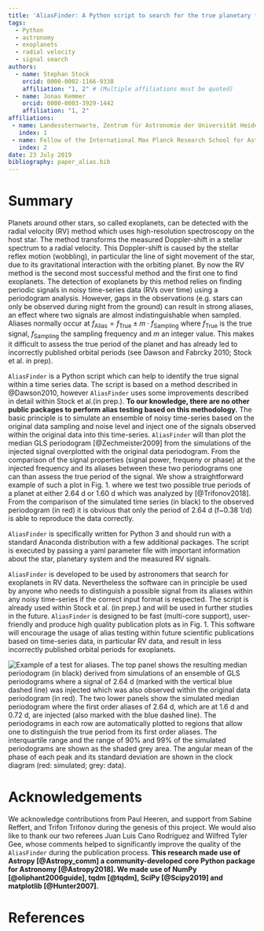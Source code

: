 ```yaml
---
title: 'AliasFinder: A Python script to search for the true planetary frequency within radial velocity data'
tags:
  - Python
  - astronomy
  - exoplanets
  - radial velocity
  - signal search
authors:
  - name: Stephan Stock
    orcid: 0000-0002-1166-9338
    affiliation: "1, 2" # (Multiple affiliations must be quoted)
  - name: Jonas Kemmer
    orcid: 0000-0003-3929-1442
    affiliation: "1, 2"
affiliations:
 - name: Landessternwarte, Zentrum für Astronomie der Universität Heidelberg, Königstuhl 12, 69117 Heidelberg, Germany
   index: 1
 - name: Fellow of the International Max Planck Research School for Astronomy and Cosmic Physics at the University of Heidelberg (IMPRS-HD)
   index: 2
date: 23 July 2019
bibliography: paper_alias.bib
---
```


# Summary

Planets around other stars, so called exoplanets, can be detected with the radial
velocity (RV) method which uses high-resolution spectroscopy on the host star. The method transforms the
measured Doppler-shift in a stellar spectrum to a radial velocity.
This Doppler-shift is caused by the stellar reflex motion (wobbling),
in particular the line of sight movement of the star, due to its gravitational interaction with the orbiting planet.
By now the RV method is the second most successful method and the first one to find exoplanets.
The detection of exoplanets by this method relies
on finding periodic signals in noisy time-series data (RVs over time) using a periodogram analysis.
However, gaps in the observations (e.g. stars can only be observed during night from the ground)
can result in strong aliases, an effect where two signals are almost indistinguishable when sampled. Aliases
normally occur at $f_{\text{Alias}}=f_{\text{True}}\pm m \cdot f_{\text{Sampling}}$ where $f_{\text{True}}$
is the true signal, $f_{\text{Sampling}}$ the sampling frequency and $m$ an integer value.
This makes it difficult to assess the true period of the planet and has already led to incorrectly published
orbital periods (see Dawson and Fabrcky 2010; Stock et al. in prep).

``AliasFinder`` is a Python script which can help to identify the true signal within a time series data.
The script is based on a method described in @Dawson2010, however ``AliasFinder`` uses some improvements described
in detail within Stock et al.(in prep.). **To our knowledge, there are no other public packages to perform alias testing based on this methodology.** The basic principle is to simulate an ensemble of noisy time-series based on the
original data sampling and noise level and inject one of the signals observed within the original data into this time-series.
 ``AliasFinder`` will than plot the median GLS periodogram [@Zechmeister2009] from the simulations of the injected
signal overplotted with the original data periodogram. From the comparison of the signal properties (signal power,
frequeny or phase) at the injected frequency and its aliases between these two periodograms one can
than assess the true period of the signal. We show a straightforward example of such a plot in Fig. 1. where we test two possible true periods of a
planet at either 2.64 d or 1.60 d which was analyzed by [@Trifonov2018]. From the comparison of the simulated time series (in black) to the observed periodogram (in red) it is obvious that only the period of 2.64 d (f~0.38 1/d) is able to reproduce the data correctly.

``AliasFinder`` is specifically written for Python 3 and should run with a standard Anaconda distribution
with a few additional packages. The script is executed by passing a yaml parameter file with important information
about the star, planetary system and the measured RV signals.  

``AliasFinder`` is developed to be used by astronomers that search for exoplanets in RV data. Nevertheless
the software can in principle be used by anyone who needs to distinguish a possible signal from its aliases
within any noisy time-series if the correct input format is respected. The script is already
used within Stock et al. (in prep.) and will be used in further studies in the future.
``AliasFinder`` is designed to be fast (multi-core support), user-friendly and produce high quality publication plots as in Fig. 1.
This software will encourage the usage of alias testing within future scientific publications based on time-series data,
in particular RV data, and result in less incorrectly published orbital periods for exoplanets.

![Example of a test for aliases. The top panel shows the resulting median periodogram (in black) derived from simulations of an ensemble of GLS periodograms where a signal of 2.64 d (marked with the vertical blue dashed line) was injected which was also observed within the original data periodogram (in red).
The two lower panels show the simulated median periodogram where the first order aliases of 2.64 d, which are at 1.6 d and 0.72 d, are injected (also marked with the blue dashed line). The periodograms in each row are automatically plotted to regions that allow one to distinguish the true period from its first order aliases. The interquartile range and the range of 90\% and 99\% of the simulated periodograms are shown as the shaded grey area.
The angular mean of the phase of each peak and its standard deviation
are shown in the clock diagram (red: simulated; grey: data).](example2.png)

# Acknowledgements

We acknowledge contributions from Paul Heeren, and support from Sabine Reffert,
and Trifon Trifonov during the genesis of this project. We would also like to thank our two referees Juan Luis Cano Rodríguez and Wilfred Tyler Gee, whose comments helped to significantly improve the quality of the ``AliasFinder`` during the publication process. **This research made use of Astropy [@Astropy_comm] a community-developed core Python package for Astronomy [@Astropy2018]. We made use of NumPy [@oliphant2006guide], tqdm [@tqdm], SciPy [@Scipy2019] and matplotlib [@Hunter2007].**

# References
